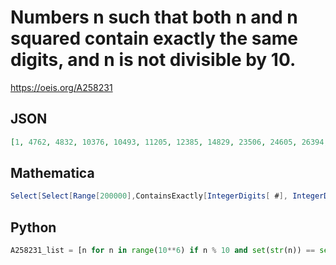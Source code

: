 # Numbers n such that both n and n squared contain exactly the same digits, and n is not divisible by 10\.
https://oeis.org/A258231
## JSON
```JSON
[1, 4762, 4832, 10376, 10493, 11205, 12385, 14829, 23506, 24605, 26394, 34196, 36215, 48302, 49827, 68474, 71205, 72576, 74528, 79286, 79603, 79836, 94583, 94867, 96123, 98376, 100469, 100496, 100498, 100499, 100946, 102245, 102953, 103265, 103479, 103756]
```
## Mathematica
```Mathematica
Select[Select[Range[200000],ContainsExactly[IntegerDigits[ #], IntegerDigits[ #^2]]&], !Divisible[#,10]&]
```
## Python
```Python
A258231_list = [n for n in range(10**6) if n % 10 and set(str(n)) == set(str(n**2))] # _Chai Wah Wu_, Apr 23 2016
```
